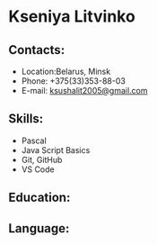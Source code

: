 # Kseniya Litvinko
## Contacts:
* Location:Belarus, Minsk
* Phone:  +375(33)353-88-03
* E-mail: ksushalit2005@gmail.com
## Skills:
* Pascal
* Java Script Basics
* Git, GitHub
* VS Code
## Education:
## Language:
